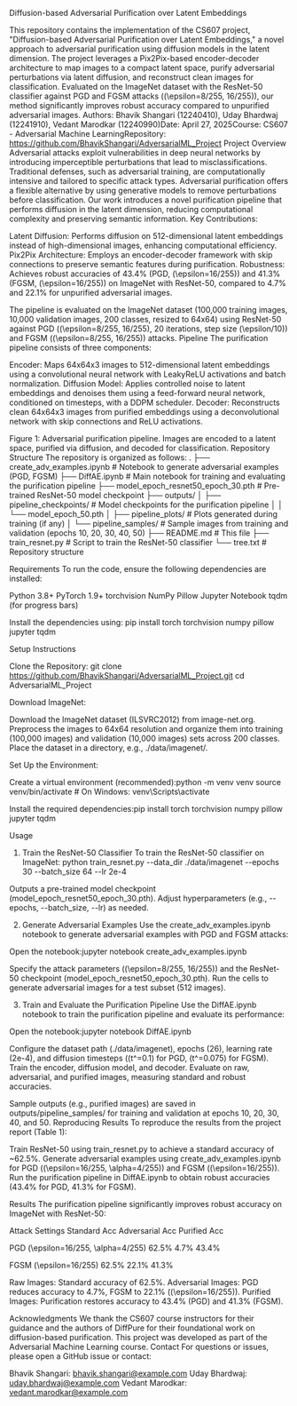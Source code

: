 Diffusion-based Adversarial Purification over Latent Embeddings

This repository contains the implementation of the CS607 project, "Diffusion-based Adversarial Purification over Latent Embeddings," a novel approach to adversarial purification using diffusion models in the latent dimension. The project leverages a Pix2Pix-based encoder-decoder architecture to map images to a compact latent space, purify adversarial perturbations via latent diffusion, and reconstruct clean images for classification. Evaluated on the ImageNet dataset with the ResNet-50 classifier against PGD and FGSM attacks ((\epsilon=8/255, 16/255)), our method significantly improves robust accuracy compared to unpurified adversarial images.
Authors: Bhavik Shangari (12240410), Uday Bhardwaj (12241910), Vedant Marodkar (12240990)Date: April 27, 2025Course: CS607 - Adversarial Machine LearningRepository: https://github.com/BhavikShangari/AdversarialML_Project
Project Overview
Adversarial attacks exploit vulnerabilities in deep neural networks by introducing imperceptible perturbations that lead to misclassifications. Traditional defenses, such as adversarial training, are computationally intensive and tailored to specific attack types. Adversarial purification offers a flexible alternative by using generative models to remove perturbations before classification. Our work introduces a novel purification pipeline that performs diffusion in the latent dimension, reducing computational complexity and preserving semantic information.
Key Contributions:

Latent Diffusion: Performs diffusion on 512-dimensional latent embeddings instead of high-dimensional images, enhancing computational efficiency.
Pix2Pix Architecture: Employs an encoder-decoder framework with skip connections to preserve semantic features during purification.
Robustness: Achieves robust accuracies of 43.4% (PGD, (\epsilon=16/255)) and 41.3% (FGSM, (\epsilon=16/255)) on ImageNet with ResNet-50, compared to 4.7% and 22.1% for unpurified adversarial images.

The pipeline is evaluated on the ImageNet dataset (100,000 training images, 10,000 validation images, 200 classes, resized to 64x64) using ResNet-50 against PGD ((\epsilon=8/255, 16/255), 20 iterations, step size (\epsilon/10)) and FGSM ((\epsilon=8/255, 16/255)) attacks.
Pipeline
The purification pipeline consists of three components:

Encoder: Maps 64x64x3 images to 512-dimensional latent embeddings using a convolutional neural network with LeakyReLU activations and batch normalization.
Diffusion Model: Applies controlled noise to latent embeddings and denoises them using a feed-forward neural network, conditioned on timesteps, with a DDPM scheduler.
Decoder: Reconstructs clean 64x64x3 images from purified embeddings using a deconvolutional network with skip connections and ReLU activations.

Figure 1: Adversarial purification pipeline. Images are encoded to a latent space, purified via diffusion, and decoded for classification.
Repository Structure
The repository is organized as follows:
.
├── create_adv_examples.ipynb       # Notebook to generate adversarial examples (PGD, FGSM)
├── DiffAE.ipynb                    # Main notebook for training and evaluating the purification pipeline
├── model_epoch_resnet50_epoch_30.pth  # Pre-trained ResNet-50 model checkpoint
├── outputs/
│   ├── pipeline_checkpoints/       # Model checkpoints for the purification pipeline
│   │   └── model_epoch_50.pth
│   ├── pipeline_plots/             # Plots generated during training (if any)
│   └── pipeline_samples/           # Sample images from training and validation (epochs 10, 20, 30, 40, 50)
├── README.md                       # This file
├── train_resnet.py                 # Script to train the ResNet-50 classifier
└── tree.txt                        # Repository structure

Requirements
To run the code, ensure the following dependencies are installed:

Python 3.8+
PyTorch 1.9+
torchvision
NumPy
Pillow
Jupyter Notebook
tqdm (for progress bars)

Install the dependencies using:
pip install torch torchvision numpy pillow jupyter tqdm

Setup Instructions

Clone the Repository:
git clone https://github.com/BhavikShangari/AdversarialML_Project.git
cd AdversarialML_Project


Download ImageNet:

Download the ImageNet dataset (ILSVRC2012) from image-net.org.
Preprocess the images to 64x64 resolution and organize them into training (100,000 images) and validation (10,000 images) sets across 200 classes.
Place the dataset in a directory, e.g., ./data/imagenet/.


Set Up the Environment:

Create a virtual environment (recommended):python -m venv venv
source venv/bin/activate  # On Windows: venv\Scripts\activate


Install the required dependencies:pip install torch torchvision numpy pillow jupyter tqdm





Usage
1. Train the ResNet-50 Classifier
To train the ResNet-50 classifier on ImageNet:
python train_resnet.py --data_dir ./data/imagenet --epochs 30 --batch_size 64 --lr 2e-4


Outputs a pre-trained model checkpoint (model_epoch_resnet50_epoch_30.pth).
Adjust hyperparameters (e.g., --epochs, --batch_size, --lr) as needed.

2. Generate Adversarial Examples
Use the create_adv_examples.ipynb notebook to generate adversarial examples with PGD and FGSM attacks:

Open the notebook:jupyter notebook create_adv_examples.ipynb


Specify the attack parameters ((\epsilon=8/255, 16/255)) and the ResNet-50 checkpoint (model_epoch_resnet50_epoch_30.pth).
Run the cells to generate adversarial images for a test subset (512 images).

3. Train and Evaluate the Purification Pipeline
Use the DiffAE.ipynb notebook to train the purification pipeline and evaluate its performance:

Open the notebook:jupyter notebook DiffAE.ipynb


Configure the dataset path (./data/imagenet), epochs (26), learning rate (2e-4), and diffusion timesteps ((t^=0.1) for PGD, (t^=0.075) for FGSM).
Train the encoder, diffusion model, and decoder.
Evaluate on raw, adversarial, and purified images, measuring standard and robust accuracies.

Sample outputs (e.g., purified images) are saved in outputs/pipeline_samples/ for training and validation at epochs 10, 20, 30, 40, and 50.
Reproducing Results
To reproduce the results from the project report (Table 1):

Train ResNet-50 using train_resnet.py to achieve a standard accuracy of ~62.5%.
Generate adversarial examples using create_adv_examples.ipynb for PGD ((\epsilon=16/255, \alpha=4/255)) and FGSM ((\epsilon=16/255)).
Run the purification pipeline in DiffAE.ipynb to obtain robust accuracies (43.4% for PGD, 41.3% for FGSM).

Results
The purification pipeline significantly improves robust accuracy on ImageNet with ResNet-50:



Attack
Settings
Standard Acc
Adversarial Acc
Purified Acc



PGD
(\epsilon=16/255, \alpha=4/255)
62.5%
4.7%
43.4%


FGSM
(\epsilon=16/255)
62.5%
22.1%
41.3%



Raw Images: Standard accuracy of 62.5%.
Adversarial Images: PGD reduces accuracy to 4.7%, FGSM to 22.1% ((\epsilon=16/255)).
Purified Images: Purification restores accuracy to 43.4% (PGD) and 41.3% (FGSM).

Acknowledgments
We thank the CS607 course instructors for their guidance and the authors of DiffPure for their foundational work on diffusion-based purification. This project was developed as part of the Adversarial Machine Learning course.
Contact
For questions or issues, please open a GitHub issue or contact:

Bhavik Shangari: bhavik.shangari@example.com
Uday Bhardwaj: uday.bhardwaj@example.com
Vedant Marodkar: vedant.marodkar@example.com

